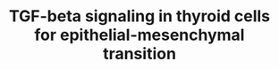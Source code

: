 ---
annotations:
- id: DOID:1781
  parent: disease of cellular proliferation
  type: Disease Ontology
  value: thyroid gland cancer
- id: PW:0000003
  parent: signaling pathway
  type: Pathway Ontology
  value: signaling pathway
authors:
- AARandCo
- Mkutmon
- Egonw
- Khanspers
- Eweitz
description: This pathway is based on the Figure 7 of "Cadherin 6 Is a New RUNX2 Target
  in TGF-β Signalling Pathway" (see bibliography). TGF-B is a target gene in thyroid
  cells in the causation of cancer. When TGF-B is activated, the pathway can take
  2 directions, through a SMAD pathway or a Non-Smad pathway. Through the SMAD pathway,
  SMAD separates into SMAD2/3, SMAD4, and involves phosphates into the nuclear signalling.
  Through the Non-SMAD pathway, the activation of MAPK and Pi3k  causes the activation
  of ERK, AKT and phosphates, and then into the nuclear signalling. Within the nuclear
  signalling, EMT-TF has two responses, early and late. With the early response, EMT-TF
  signals to Id1 and RUNX2, and with the late response, EMT-TF signals to Snai1 and
  Snai2. Depending on the response also dictates the type of marker that will follow.
  If early, N-CAD,FN1,VIM,TNC, and CDH6 all cause the activation of the Mesenchymal
  markers. If late, E-CAD, and CDH16 cause the inhibition of the Epithelial Markers.    Proteins
  on this pathway have targeted assays available via the [https://assays.cancer.gov/available_assays?wp_id=WP3859
  CPTAC Assay Portal]
last-edited: 2021-05-22
organisms:
- Homo sapiens
redirect_from:
- /index.php/Pathway:WP3859
- /instance/WP3859
- /instance/WP3859_rr117840
revision: r117840
schema-jsonld:
- '@context': https://schema.org/
  '@id': https://wikipathways.github.io/pathways/WP3859.html
  '@type': Dataset
  creator:
    '@type': Organization
    name: WikiPathways
  description: This pathway is based on the Figure 7 of "Cadherin 6 Is a New RUNX2
    Target in TGF-β Signalling Pathway" (see bibliography). TGF-B is a target gene
    in thyroid cells in the causation of cancer. When TGF-B is activated, the pathway
    can take 2 directions, through a SMAD pathway or a Non-Smad pathway. Through the
    SMAD pathway, SMAD separates into SMAD2/3, SMAD4, and involves phosphates into
    the nuclear signalling. Through the Non-SMAD pathway, the activation of MAPK and
    Pi3k  causes the activation of ERK, AKT and phosphates, and then into the nuclear
    signalling. Within the nuclear signalling, EMT-TF has two responses, early and
    late. With the early response, EMT-TF signals to Id1 and RUNX2, and with the late
    response, EMT-TF signals to Snai1 and Snai2. Depending on the response also dictates
    the type of marker that will follow. If early, N-CAD,FN1,VIM,TNC, and CDH6 all
    cause the activation of the Mesenchymal markers. If late, E-CAD, and CDH16 cause
    the inhibition of the Epithelial Markers.    Proteins on this pathway have targeted
    assays available via the [https://assays.cancer.gov/available_assays?wp_id=WP3859
    CPTAC Assay Portal]
  keywords:
  - AKT
  - CDH16
  - CDH6
  - E-CAD
  - ERK
  - FN1
  - ID1
  - MAPK
  - N-CAD
  - PI3K
  - RUNX2
  - SMAD2
  - SMAD3
  - SMAD4
  - SNAI1
  - SNAI2
  - TGF-B
  - TNC
  - VIM
  license: CC0
  name: TGF-beta signaling in thyroid cells for epithelial-mesenchymal transition
seo: CreativeWork
title: TGF-beta signaling in thyroid cells for epithelial-mesenchymal transition
wpid: WP3859
---